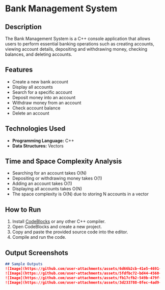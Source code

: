 # Bank Management System

## Description

The Bank Management System is a C++ console application that allows users to perform essential banking operations such as creating accounts, viewing account details, depositing and withdrawing money, checking balances, and deleting accounts.

## Features

- Create a new bank account  
- Display all accounts  
- Search for a specific account  
- Deposit money into an account  
- Withdraw money from an account  
- Check account balance  
- Delete an account  

## Technologies Used

- **Programming Language:** C++  
- **Data Structures:** Vectors  

## Time and Space Complexity Analysis

- Searching for an account takes O(N)  
- Depositing or withdrawing money takes O(1)  
- Adding an account takes O(1)  
- Displaying all accounts takes O(N)  
- The space complexity is O(N) due to storing N accounts in a vector  

## How to Run

1. Install [CodeBlocks](http://www.codeblocks.org/downloads) or any other C++ compiler.  
2. Open CodeBlocks and create a new project.  
3. Copy and paste the provided source code into the editor.  
4. Compile and run the code.  

## Output Screenshots



```md
## Sample Outputs
![Image](https://github.com/user-attachments/assets/6d66b2cb-41e5-4691-a4a6-a32649a95a95)
![Image](https://github.com/user-attachments/assets/5fdfbc72-bd44-4560-a743-7db7e26429b3)
![Image](https://github.com/user-attachments/assets/fb17cfb2-549b-479f-af1f-01c63a92884f)
![Image](https://github.com/user-attachments/assets/3d233788-0fec-4ad9-9063-2650eafa7c85)

